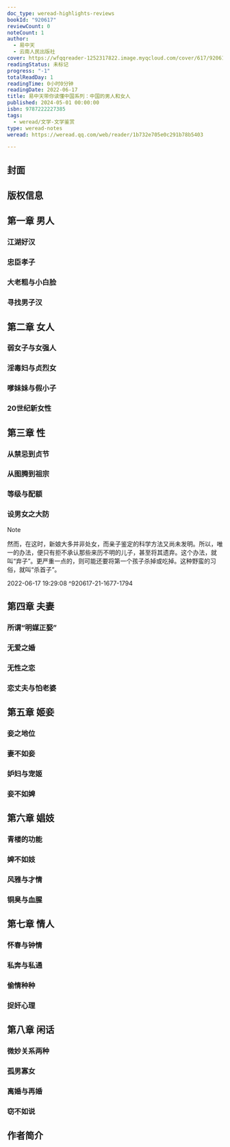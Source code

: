 ```yaml
---
doc_type: weread-highlights-reviews
bookId: "920617"
reviewCount: 0
noteCount: 1
author:
  - 易中天
  - 云南人民出版社
cover: https://wfqqreader-1252317822.image.myqcloud.com/cover/617/920617/t7_920617.jpg
readingStatus: 未标记
progress: "-1"
totalReadDay: 1
readingTime: 0小时0分钟
readingDate: 2022-06-17
title: 易中天带你读懂中国系列：中国的男人和女人
published: 2024-05-01 00:00:00
isbn: 9787222227385
tags:
  - weread/文学-文学鉴赏
type: weread-notes
weread: https://weread.qq.com/web/reader/1b732e705e0c291b78b5403

---
```



## 封面

## 版权信息

## 第一章 男人

### 江湖好汉

### 忠臣孝子

### 大老粗与小白脸

### 寻找男子汉

## 第二章 女人

### 弱女子与女强人

### 淫毒妇与贞烈女

### 嗲妹妹与假小子

### 20世纪新女性

## 第三章 性

### 从禁忌到贞节

### 从图腾到祖宗

### 等级与配额

### 设男女之大防

> [!NOTE] 
> 然而，在这时，新娘大多并非处女，而亲子鉴定的科学方法又尚未发明。所以，唯一的办法，便只有拒不承认那些来历不明的儿子，甚至将其遗弃。这个办法，就叫“弃子”。更严重一点的，则可能还要将第一个孩子杀掉或吃掉。这种野蛮的习俗，就叫“杀首子”。
> 
> 2022-06-17 19:29:08 ^920617-21-1677-1794

## 第四章 夫妻

### 所谓“明媒正娶”

### 无爱之婚

### 无性之恋

### 恋丈夫与怕老婆

## 第五章 姬妾

### 妾之地位

### 妻不如妾

### 妒妇与宠姬

### 妾不如婢

## 第六章 娼妓

### 青楼的功能

### 婢不如妓

### 风雅与才情

### 铜臭与血腥

## 第七章 情人

### 怀春与钟情

### 私奔与私通

### 偷情种种

### 捉奸心理

## 第八章 闲话

### 微妙关系两种

### 孤男寡女

### 离婚与再婚

### 窃不如说

## 作者简介

